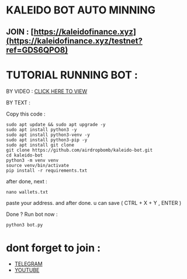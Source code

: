 # KALEIDO BOT AUTO MINNING 

## JOIN : [https://kaleidofinance.xyz](https://kaleidofinance.xyz/testnet?ref=GDS6QPO8)

# TUTORIAL RUNNING BOT :

BY VIDEO : [CLICK HERE TO VIEW](https://youtu.be/Fwa3WNGTrw0)

BY TEXT :

Copy this code :
```
sudo apt update && sudo apt upgrade -y
sudo apt install python3 -y
sudo apt install python3-venv -y
sudo apt install python3-pip -y
sudo apt install git clone
git clone https://github.com/airdropbomb/kaleido-bot.git
cd kaleido-bot
python3 -m venv venv
source venv/bin/activate
pip install -r requirements.txt
```

after done, next :
```
nano wallets.txt
```

paste your address. and after done. u can save ( CTRL + X + Y , ENTER )

Done ? Run bot now :
```
python3 bot.py
```

# dont forget to join :
- [TELEGRAM](https://t.me/SHAREITHUB_COM)
- [YOUTUBE](https://www.youtube.com/channel/UCUvH2S-T6T_hc7DjxhVd28A)
